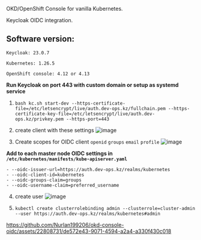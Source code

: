 OKD/OpenShift Console for vanilla Kubernetes. 

Keycloak OIDC integration.

## Software version:

```Keycloak: 23.0.7```


```Kubernetes: 1.26.5```


```OpenShift console: 4.12 or 4.13```



**Run Keycloak on port 443 with custom domain or setup as systemd service**

1) ```bash kc.sh start-dev --https-certificate-file=/etc/letsencrypt/live/auth.dev-ops.kz/fullchain.pem --https-certificate-key-file=/etc/letsencrypt/live/auth.dev-ops.kz/privkey.pem --https-port=443```

2) create client with these settings
![image](https://github.com/Nurlan199206/okd-console-oidc/assets/22808731/feaf845d-48d7-4f23-a9d6-368754c7e123)


3) Create scopes for OIDC client ```openid``` ```groups``` ```email``` ```profile```
![image](https://github.com/Nurlan199206/okd-console-oidc/assets/22808731/2f75b7e0-c825-4ed8-87f3-466910642167)





**Add to each master node OIDC settings in ```/etc/kubernetes/manifests/kube-apiserver.yaml```**
```
- --oidc-issuer-url=https://auth.dev-ops.kz/realms/kubernetes
- --oidc-client-id=kubernetes
- --oidc-groups-claim=groups
- --oidc-username-claim=preferred_username
```

4) create user 
![image](https://github.com/Nurlan199206/okd-console-oidc/assets/22808731/83ffa46a-83a7-4e65-8c0c-6c03a21ab96c)


5) ```kubectl create clusterrolebinding admin --clusterrole=cluster-admin --user https://auth.dev-ops.kz/realms/kubernetes#admin```
 



https://github.com/Nurlan199206/okd-console-oidc/assets/22808731/de572e43-9071-4594-a2a4-a330f430c018


